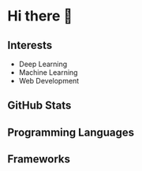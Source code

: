 # Hi there 👋

## Interests
- Deep Learning
- Machine Learning
- Web Development



## GitHub Stats

## Programming Languages

## Frameworks

